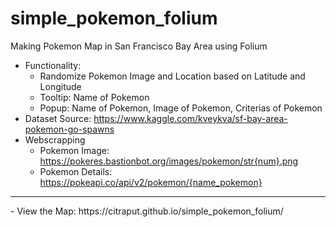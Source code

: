 # simple_pokemon_folium

Making Pokemon Map in San Francisco Bay Area using Folium
- Functionality:
  - Randomize Pokemon Image and Location based on Latitude and Longitude
  - Tooltip: Name of Pokemon
  - Popup: Name of Pokemon, Image of Pokemon, Criterias of Pokemon
- Dataset Source: https://www.kaggle.com/kveykva/sf-bay-area-pokemon-go-spawns
- Webscrapping
  - Pokemon Image: https://pokeres.bastionbot.org/images/pokemon/str{num}.png
  - Pokemon Details: https://pokeapi.co/api/v2/pokemon/{name_pokemon}
<hr>  
- View the Map: https://citraput.github.io/simple_pokemon_folium/
